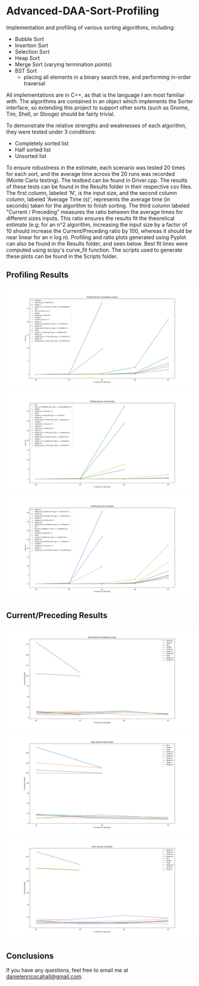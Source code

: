 # Advanced-DAA-Sort-Profiling
Implementation and profiling of various sorting algorithms, including:

* Bubble Sort
* Insertion Sort
* Selection Sort
* Heap Sort
* Merge Sort (varying termination points)
* BST Sort
  * placing all elements in a binary search tree, and performing in-order traversal
 
 
All implementations are in C++, as that is the language I am most familiar with. The algorithms are contained in an object which implements the Sorter interface, so extending this project to support other sorts (such as Gnome, Tim, Shell, or Stooge) should be fairly trivial.
 
 To demonstrate the relative strengths and weaknesses of each algorithm, they were tested under 3 conditions:
 * Completely sorted list
 * Half sorted list
 * Unsorted list
 
 To ensure robustness in the estimate, each scenario was tested 20 times for each sort, and the average time across the 20 runs was recorded (Monte Carlo testing). The testbed can be found in Driver.cpp. The results of these tests can be found in the Results folder in their respective csv files. The first column, labeled 'N', is the input size, and the second column column, labeled 'Average Time (s)', represents the average time (in seconds) taken for the algorithm to finish sorting. The third column labeled "Current / Preceding" measures the ratio between the average times for different sizes inputs. This ratio ensures the results fit the theoretical estimate (e.g; for an n^2 algorithm, increasing the input size by a factor of 10 should increase the Current/Preceding ratio by 100, whereas it should be near linear for an n log n). Profiling and ratio plots generated using Pyplot can also be found in the Results folder, and seen below. Best fit lines were computed using scipy's curve_fit function. The scripts used to generate these plots can be found in the Scripts folder.
 
 ## Profiling Results ##
![alt text](https://github.com/danielenricocahall/Advanced-DAA-Sort-Profiling/blob/master/Results/Completely_Sorted_Profiling_Results.png)
![alt text](https://github.com/danielenricocahall/Advanced-DAA-Sort-Profiling/blob/master/Results/Half_Sorted_Profiling_Results.png)
 ![alt text](https://github.com/danielenricocahall/Advanced-DAA-Sort-Profiling/blob/master/Results/Unsorted_Profiling_Results.png)
 
 ## Current/Preceding Results ##
![alt text](https://github.com/danielenricocahall/Advanced-DAA-Sort-Profiling/blob/master/Results/Completely_Sorted_Ratio_Results.png)
![alt text](https://github.com/danielenricocahall/Advanced-DAA-Sort-Profiling/blob/master/Results/Half_Sorted_Ratio_Results.png)
 ![alt text](https://github.com/danielenricocahall/Advanced-DAA-Sort-Profiling/blob/master/Results/Unsorted_Ratio_Results.png)
 
 ## Conclusions ##
 If you have any questions, feel free to email me at danielenricocahall@gmail.com.
 
